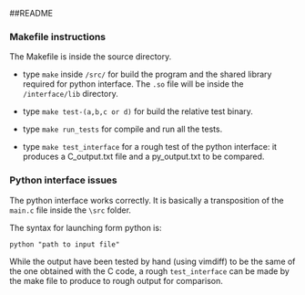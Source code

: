 ##README

### Makefile instructions

The Makefile is inside the source directory.

- type `make` inside `/src/` for build the program and the shared library required for python interface. The `.so` file will be inside the `/interface/lib` directory.

- type `make test-(a,b,c or d)` for build the relative test binary.

- type `make run_tests` for compile and run all the tests.

- type `make test_interface` for a rough test of the python interface: it produces a C_output.txt file and a py_output.txt to be compared.


### Python interface issues

The python interface works correctly. It is basically a transposition of the `main.c` file inside the `\src` folder.

The syntax for launching form python is:

`python "path to input file"`

While the output have been tested by hand (using vimdiff) to be the same of the one obtained with the C code, a rough `test_interface` can be made by the make file to produce to rough output for comparison.
